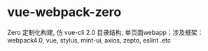 # vue-webpack-zero
Zero 定制化构建, 仿 vue-cli 2.0 目录结构, 单页面webapp；涉及框架：webpack4.0, vue, stylus, mint-ui, axios, zepto, eslint .etc
